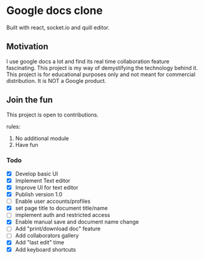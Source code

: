 # Google docs clone

Built with react, socket.io and quill editor.


## Motivation

I use google docs a lot and find its real time collaboration feature fascinating. This project is my way of demystifying the technology behind it. This project is for educational purposes only and not meant for commercial distribution. It is NOT a Google product.  

## Join the fun

This project is open to contributions.

rules:
1. No additional module
2. Have fun

### Todo

- [x] Develop basic UI
- [x] Implement Text editor
- [x] Improve UI for text editor
- [x] Publish version 1.0
- [ ] Enable user accounts/profiles
- [x] set page title to document title/name  
- [ ] implement auth and restricted access
- [x] Enable manual save and document name change
- [ ] Add "print/download doc" feature
- [ ] Add collaborators gallery
- [x] Add "last edit" time
- [x] Add keyboard shortcuts
